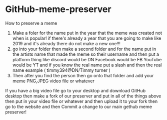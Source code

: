 # GitHub-meme-preserver
How to preserve a meme
1. Make a foler for the name put in the year that the meme was created not when is popular! if there's already a year that you are going to make like 2019 and it's already there do not make a new one!!!
2. go into your folder then make a second folder and for the name put in the artists name that made the meme so their username and then put a platform thing like discord would be DN Facebook would be FB YouTube would be YT and if you know the real name put a slash and then the real name example ( timmy394@DN/Timmy turner )
3. Then after you find the person then go onto that folder and add your meme PNG,JPEG video file or whatever

If you have a big video file go to your desktop and download GitHub desktop then make a fork of our preserver and put in all of the things above then put in your video file or whatever and then upload it to your fork then go to the website and then Commit a change to our main gethub meme preserver!
